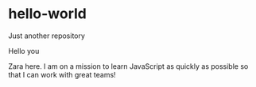 # hello-world
Just another repository

Hello you

Zara here. I am on a mission to learn JavaScript as quickly as possible so that I can work with great teams!
